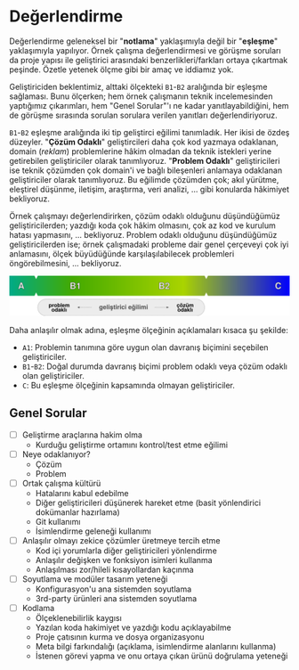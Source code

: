 # Değerlendirme

Değerlendirme geleneksel bir "**notlama**" yaklaşımıyla değil bir "**eşleşme**" yaklaşımıyla yapılıyor. Örnek çalışma değerlendirmesi ve görüşme soruları da proje yapısı ile geliştirici arasındaki benzerlikleri/farkları ortaya çıkartmak peşinde. Özetle yetenek ölçme gibi bir amaç ve iddiamız yok.

Geliştiriciden beklentimiz, alttaki ölçekteki `B1`-`B2` aralığında bir eşleşme sağlaması. Bunu ölçerken; hem örnek çalışmanın teknik incelemesinden yaptığımız çıkarımları, hem "Genel Sorular"'ı ne kadar yanıtlayabildiğini, hem de görüşme sırasında sorulan sorulara verilen yanıtları değerlendiriyoruz.

`B1`-`B2` eşleşme aralığında iki tip geliştirci eğilimi tanımladık. Her ikisi de özdeş düzeyler. "**Çözüm Odaklı**" geliştircileri daha çok kod yazmaya odaklanan, domain (*reklam*) problemlerine hâkim olmadan da teknik istekleri yerine getirebilen geliştiriciler olarak tanımlıyoruz. "**Problem Odaklı**" geliştiricileri ise teknik çözümden çok domain'i ve bağlı bileşenleri anlamaya odaklanan geliştiriciler olarak tanımlıyoruz. Bu eğilimde çözümden çok; akıl yürütme, eleştirel düşünme, iletişim, araştırma, veri analizi, ... gibi konularda hâkimiyet bekliyoruz.

Örnek çalışmayı değerlendirirken, çözüm odaklı olduğunu düşündüğümüz geliştiricilerden; yazdığı koda çok hâkim olmasını, çok az kod ve kurulum hatası yapmasını, ... bekliyoruz. Problem odaklı olduğunu düşündüğümüz geliştiricilerden ise; örnek çalışmadaki probleme dair genel çerçeveyi çok iyi anlamasını, ölçek büyüdüğünde karşılaşılabilecek problemleri öngörebilmesini, ... bekliyoruz. 

![grading-info-tr.png](../../assets-raw/grading-info-optimized-tr.svg "grading-info-tr")

Daha anlaşılır olmak adına, eşleşme ölçeğinin açıklamaları kısaca şu şekilde:

- `A1`: Problemin tanımına göre uygun olan davranış biçimini seçebilen geliştiriciler.
- `B1`-`B2`: Doğal durumda davranış biçimi problem odaklı veya çözüm odaklı olan geliştiriciler.
- `C`: Bu eşleşme ölçeğinin kapsamında olmayan geliştiriciler.

## Genel Sorular

- [ ] Geliştirme araçlarına hakim olma
  - Kurduğu geliştirme ortamını kontrol/test etme eğilimi
- [ ] Neye odaklanıyor?
  - Çözüm
  - Problem
- [ ] Ortak çalışma kültürü
  - Hatalarını kabul edebilme
  - Diğer geliştiricileri düşünerek hareket etme (basit yönlendirici dokümanlar hazırlama)
  - Git kullanımı
  - İsimlendirme geleneği kullanımı
- [ ] Anlaşılır olmayı zekice çözümler üretmeye tercih etme
  - Kod içi yorumlarla diğer geliştiricileri yönlendirme
  - Anlaşılır değişken ve fonksiyon isimleri kullanma
  - Anlaşılması zor/hileli kısayollardan kaçınma
- [ ] Soyutlama ve modüler tasarım yeteneği
  - Konfigurasyon'u ana sistemden soyutlama
  - 3rd-party ürünleri ana sistemden soyutlama
- [ ] Kodlama
  - Ölçeklenebilirlik kaygısı
  - Yazılan koda hakimiyet ve yazdığı kodu açıklayabilme
  - Proje çatısının kurma ve dosya organizasyonu
  - Meta bilgi farkındalığı (açıklama, isimlendirme alanlarını kullanma)
  - İstenen görevi yapma ve onu ortaya çıkan ürünü doğrulama yeteneği
